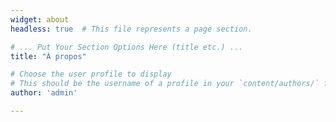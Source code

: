 ```yaml
---
widget: about
headless: true  # This file represents a page section.

# ... Put Your Section Options Here (title etc.) ...
title: "À propos"

# Choose the user profile to display
# This should be the username of a profile in your `content/authors/` folder.
author: 'admin'

---
```

